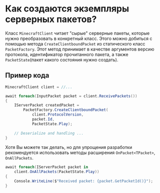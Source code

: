 # Как создаются экземпляры серверных пакетов?

Класс `MinecraftClient` читает "сырые" серверные пакеты, которые нужно преобразовать
в конкретный класс. Этого можно добиться с помощью метода `CreateClientboundPacket`
из статического класс `PacketFactory`. Этот метод принимает в качестве аргументов
версию протокола, идентификатор прочитанного пакета, а также `PacketState`(пакет какого состояния нужно создать).

## Пример кода

```C#
MinecraftClient client = //...

await foreach(InputPacket packet = client.ReceivePackets())
{
    IServerPacket createdPacket = 
        PacketFactory.CreateClientboundPacket(
            client.ProtocolVersion, 
            packet.Id, 
            PacketState.Play);
    
    // Deserialize and handling ...
}
```

Хотя Вы можете так делать, но для упрощения разработки рекомендуется использовать
методы расширения `OnPacket<TPacket>`, `OnAllPackets`.

```C#
await foreach(IServerPacket packet in 
    client.OnAllPackets(PacketState.Play))
{
    Console.WriteLine($"Received packet: {packet.GetPacketId()}");
}
```